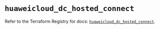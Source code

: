 # `huaweicloud_dc_hosted_connect`

Refer to the Terraform Registry for docs: [`huaweicloud_dc_hosted_connect`](https://registry.terraform.io/providers/huaweicloud/huaweicloud/1.71.1/docs/resources/dc_hosted_connect).
